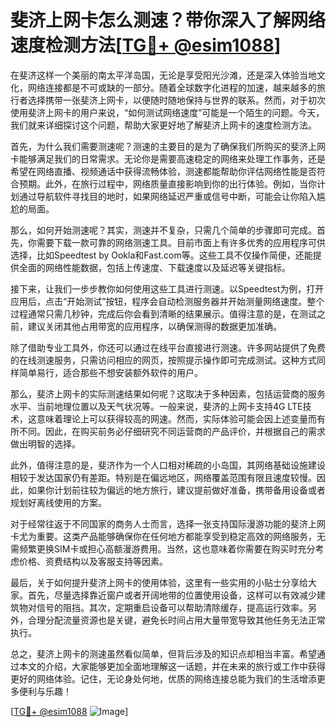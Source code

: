 # 斐济上网卡怎么测速？带你深入了解网络速度检测方法[[TG💪+ @esim1088](https://t.me/s/esim1088)]

在斐济这样一个美丽的南太平洋岛国，无论是享受阳光沙滩，还是深入体验当地文化，网络连接都是不可或缺的一部分。随着全球数字化进程的加速，越来越多的旅行者选择携带一张斐济上网卡，以便随时随地保持与世界的联系。然而，对于初次使用斐济上网卡的用户来说，“如何测试网络速度”可能是一个陌生的问题。今天，我们就来详细探讨这个问题，帮助大家更好地了解斐济上网卡的速度检测方法。

首先，为什么我们需要测速呢？测速的主要目的是为了确保我们所购买的斐济上网卡能够满足我们的日常需求。无论你是需要高速稳定的网络来处理工作事务，还是希望在网络直播、视频通话中获得流畅体验，测速都能帮助你评估网络性能是否符合预期。此外，在旅行过程中，网络质量直接影响到你的出行体验。例如，当你计划通过导航软件寻找目的地时，如果网络延迟严重或信号中断，可能会让你陷入尴尬的局面。

那么，如何开始测速呢？其实，测速并不复杂，只需几个简单的步骤即可完成。首先，你需要下载一款可靠的网络测速工具。目前市面上有许多优秀的应用程序可供选择，比如Speedtest by Ookla和Fast.com等。这些工具不仅操作简便，还能提供全面的网络性能数据，包括上传速度、下载速度以及延迟等关键指标。

接下来，让我们一步步教你如何使用这些工具进行测速。以Speedtest为例，打开应用后，点击“开始测试”按钮，程序会自动检测服务器并开始测量网络速度。整个过程通常只需几秒钟，完成后你会看到清晰的结果展示。值得注意的是，在测试之前，建议关闭其他占用带宽的应用程序，以确保测得的数据更加准确。

除了借助专业工具外，你还可以通过在线平台直接进行测速。许多网站提供了免费的在线测速服务，只需访问相应的网页，按照提示操作即可完成测试。这种方式同样简单易行，适合那些不想安装额外软件的用户。

那么，斐济上网卡的实际测速结果如何呢？这取决于多种因素，包括运营商的服务水平、当前地理位置以及天气状况等。一般来说，斐济的上网卡支持4G LTE技术，这意味着理论上可以获得较高的网速。然而，实际体验可能会因上述变量而有所不同。因此，在购买前务必仔细研究不同运营商的产品评价，并根据自己的需求做出明智的选择。

此外，值得注意的是，斐济作为一个人口相对稀疏的小岛国，其网络基础设施建设相较于发达国家仍有差距。特别是在偏远地区，网络覆盖范围有限且速度较慢。因此，如果你计划前往较为偏远的地方旅行，建议提前做好准备，携带备用设备或者规划好离线使用的方案。

对于经常往返于不同国家的商务人士而言，选择一张支持国际漫游功能的斐济上网卡尤为重要。这类产品能够确保你在任何地方都能享受到稳定高效的网络服务，无需频繁更换SIM卡或担心高额漫游费用。当然，这也意味着你需要在购买时充分考虑价格、资费结构以及客服支持等因素。

最后，关于如何提升斐济上网卡的使用体验，这里有一些实用的小贴士分享给大家。首先，尽量选择靠近窗户或者开阔地带的位置使用设备，这样可以有效减少建筑物对信号的阻挡。其次，定期重启设备可以帮助清除缓存，提高运行效率。另外，合理分配流量资源也是关键，避免长时间占用大量带宽导致其他任务无法正常执行。

总之，斐济上网卡的测速虽然看似简单，但背后涉及的知识点却相当丰富。希望通过本文的介绍，大家能够更加全面地理解这一话题，并在未来的旅行或工作中获得更好的网络体验。记住，无论身处何地，优质的网络连接总能为我们的生活增添更多便利与乐趣！

[[TG💪+ @esim1088](https://t.me/s/esim1088) ![Image](https://i.postimg.cc/4NQfJmqS/Snipaste-2025-05-13-00-14-12.png)]